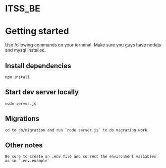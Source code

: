 # ITSS_BE

# Getting started

Use following commands on your terminal. Make sure you guys have nodejs and mysql installed.

## Install dependencies

```
npm install
```

## Start dev server locally

```
node server.js
```

## Migrations

```
cd to db/migration and run `node server.js` to do migration work
```

## Other notes

```
Be sure to create an .env file and correct the environment variables as in `.env.example`
```